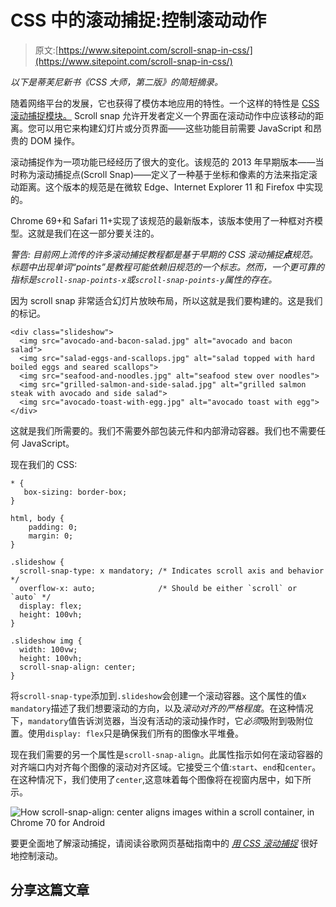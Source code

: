 # CSS 中的滚动捕捉:控制滚动动作

> 原文:[https://www.sitepoint.com/scroll-snap-in-css/](https://www.sitepoint.com/scroll-snap-in-css/)

*以下是蒂芙尼新书《CSS 大师，第二版》的简短摘录。*

随着网络平台的发展，它也获得了模仿本地应用的特性。一个这样的特性是 [CSS 滚动捕捉模块。](https://drafts.csswg.org/css-scroll-snap-1/) Scroll snap 允许开发者定义一个界面在滚动动作中应该移动的距离。您可以用它来构建幻灯片或分页界面——这些功能目前需要 JavaScript 和昂贵的 DOM 操作。

滚动捕捉作为一项功能已经经历了很大的变化。该规范的 2013 年早期版本——当时称为滚动捕捉点(Scroll Snap)——定义了一种基于坐标和像素的方法来指定滚动距离。这个版本的规范是在微软 Edge、Internet Explorer 11 和 Firefox 中实现的。

Chrome 69+和 Safari 11+实现了该规范的最新版本，该版本使用了一种框对齐模型。这就是我们在这一部分要关注的。

*警告:
目前网上流传的许多滚动捕捉教程都是基于早期的 CSS 滚动捕捉**点**规范。标题中出现单词“points”是教程可能依赖旧规范的一个标志。然而，一个更可靠的指标是`scroll-snap-points-x`或`scroll-snap-points-y`属性的存在。*

因为 scroll snap 非常适合幻灯片放映布局，所以这就是我们要构建的。这是我们的标记。

```
<div class="slideshow">
  <img src="avocado-and-bacon-salad.jpg" alt="avocado and bacon salad">
  <img src="salad-eggs-and-scallops.jpg" alt="salad topped with hard boiled eggs and seared scallops">
  <img src="seafood-and-noodles.jpg" alt="seafood stew over noodles">
  <img src="grilled-salmon-and-side-salad.jpg" alt="grilled salmon steak with avocado and side salad">
  <img src="avocado-toast-with-egg.jpg" alt="avocado toast with egg">
</div> 
```

这就是我们所需要的。我们不需要外部包装元件和内部滑动容器。我们也不需要任何 JavaScript。

现在我们的 CSS:

```
* {
   box-sizing: border-box;
}

html, body {
    padding: 0; 
    margin: 0;
}

.slideshow {
  scroll-snap-type: x mandatory; /* Indicates scroll axis and behavior */
  overflow-x: auto;              /* Should be either `scroll` or `auto` */
  display: flex;
  height: 100vh;
}

.slideshow img {
  width: 100vw;
  height: 100vh;
  scroll-snap-align: center;
} 
```

将`scroll-snap-type`添加到`.slideshow`会创建一个滚动容器。这个属性的值`x mandatory`描述了我们想要滚动的方向，以及*滚动对齐的严格程度*。在这种情况下，`mandatory`值告诉浏览器，当没有活动的滚动操作时，它*必须*吸附到吸附位置。使用`display: flex`只是确保我们所有的图像水平堆叠。

现在我们需要的另一个属性是`scroll-snap-align`。此属性指示如何在滚动容器的对齐端口内对齐每个图像的滚动对齐区域。它接受三个值:`start`、`end`和`center`。在这种情况下，我们使用了`center`,这意味着每个图像将在视窗内居中，如下所示。

![How scroll-snap-align: center aligns images within a scroll container, in Chrome 70 for Android](../Images/ae9f4427a06e1c6b5b153a8ccd31c117.png)

要更全面地了解滚动捕捉，请阅读谷歌网页基础指南中的 [*用 CSS 滚动捕捉*](https://developers.google.com/web/updates/2018/07/css-scroll-snap) 很好地控制滚动。

## 分享这篇文章
